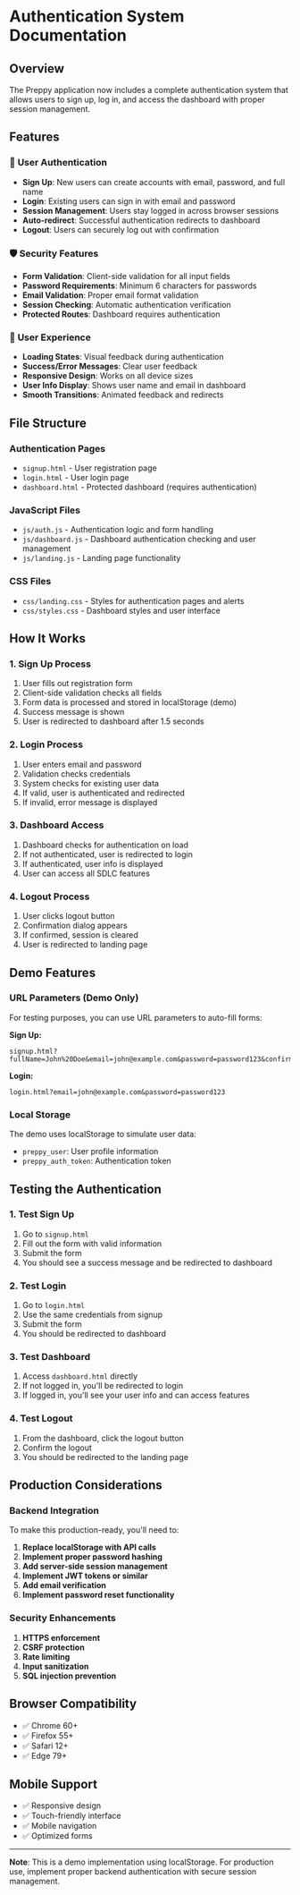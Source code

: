 # Authentication System Documentation

## Overview
The Preppy application now includes a complete authentication system that allows users to sign up, log in, and access the dashboard with proper session management.

## Features

### 🔐 **User Authentication**
- **Sign Up**: New users can create accounts with email, password, and full name
- **Login**: Existing users can sign in with email and password
- **Session Management**: Users stay logged in across browser sessions
- **Auto-redirect**: Successful authentication redirects to dashboard
- **Logout**: Users can securely log out with confirmation

### 🛡️ **Security Features**
- **Form Validation**: Client-side validation for all input fields
- **Password Requirements**: Minimum 6 characters for passwords
- **Email Validation**: Proper email format validation
- **Session Checking**: Automatic authentication verification
- **Protected Routes**: Dashboard requires authentication

### 🎨 **User Experience**
- **Loading States**: Visual feedback during authentication
- **Success/Error Messages**: Clear user feedback
- **Responsive Design**: Works on all device sizes
- **User Info Display**: Shows user name and email in dashboard
- **Smooth Transitions**: Animated feedback and redirects

## File Structure

### **Authentication Pages**
- `signup.html` - User registration page
- `login.html` - User login page
- `dashboard.html` - Protected dashboard (requires authentication)

### **JavaScript Files**
- `js/auth.js` - Authentication logic and form handling
- `js/dashboard.js` - Dashboard authentication checking and user management
- `js/landing.js` - Landing page functionality

### **CSS Files**
- `css/landing.css` - Styles for authentication pages and alerts
- `css/styles.css` - Dashboard styles and user interface

## How It Works

### **1. Sign Up Process**
1. User fills out registration form
2. Client-side validation checks all fields
3. Form data is processed and stored in localStorage (demo)
4. Success message is shown
5. User is redirected to dashboard after 1.5 seconds

### **2. Login Process**
1. User enters email and password
2. Validation checks credentials
3. System checks for existing user data
4. If valid, user is authenticated and redirected
5. If invalid, error message is displayed

### **3. Dashboard Access**
1. Dashboard checks for authentication on load
2. If not authenticated, user is redirected to login
3. If authenticated, user info is displayed
4. User can access all SDLC features

### **4. Logout Process**
1. User clicks logout button
2. Confirmation dialog appears
3. If confirmed, session is cleared
4. User is redirected to landing page

## Demo Features

### **URL Parameters (Demo Only)**
For testing purposes, you can use URL parameters to auto-fill forms:

**Sign Up:**
```
signup.html?fullName=John%20Doe&email=john@example.com&password=password123&confirmPassword=password123&terms=on
```

**Login:**
```
login.html?email=john@example.com&password=password123
```

### **Local Storage**
The demo uses localStorage to simulate user data:
- `preppy_user`: User profile information
- `preppy_auth_token`: Authentication token

## Testing the Authentication

### **1. Test Sign Up**
1. Go to `signup.html`
2. Fill out the form with valid information
3. Submit the form
4. You should see a success message and be redirected to dashboard

### **2. Test Login**
1. Go to `login.html`
2. Use the same credentials from signup
3. Submit the form
4. You should be redirected to dashboard

### **3. Test Dashboard**
1. Access `dashboard.html` directly
2. If not logged in, you'll be redirected to login
3. If logged in, you'll see your user info and can access features

### **4. Test Logout**
1. From the dashboard, click the logout button
2. Confirm the logout
3. You should be redirected to the landing page

## Production Considerations

### **Backend Integration**
To make this production-ready, you'll need to:

1. **Replace localStorage with API calls**
2. **Implement proper password hashing**
3. **Add server-side session management**
4. **Implement JWT tokens or similar**
5. **Add email verification**
6. **Implement password reset functionality**

### **Security Enhancements**
1. **HTTPS enforcement**
2. **CSRF protection**
3. **Rate limiting**
4. **Input sanitization**
5. **SQL injection prevention**

## Browser Compatibility
- ✅ Chrome 60+
- ✅ Firefox 55+
- ✅ Safari 12+
- ✅ Edge 79+

## Mobile Support
- ✅ Responsive design
- ✅ Touch-friendly interface
- ✅ Mobile navigation
- ✅ Optimized forms

---

**Note**: This is a demo implementation using localStorage. For production use, implement proper backend authentication with secure session management.